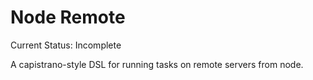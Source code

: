Node Remote
===========

Current Status: Incomplete

A capistrano-style DSL for running tasks on remote servers from node.